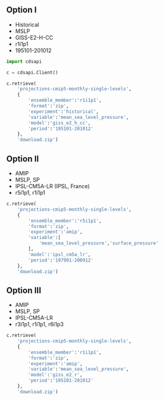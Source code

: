 

## Option I

* Historical
* MSLP
* GISS-E2-H-CC
* r1i1p1
* 195101-201012


```python
import cdsapi

c = cdsapi.Client()

c.retrieve(
    'projections-cmip5-monthly-single-levels',
    {
        'ensemble_member':'r1i1p1',
        'format':'zip',
        'experiment':'historical',
        'variable':'mean_sea_level_pressure',
        'model':'giss_e2_h_cc',
        'period':'195101-201012'
    },
    'download.zip')
```

## Option II

* AMIP
* MSLP, SP
* IPSL-CM5A-LR (IPSL, France)
* r5i1p1, r1i1p1

```python
c.retrieve(
    'projections-cmip5-monthly-single-levels',
    {
        'ensemble_member':'r5i1p1',
        'format':'zip',
        'experiment':'amip',
        'variable':[
            'mean_sea_level_pressure','surface_pressure'
        ],
        'model':'ipsl_cm5a_lr',
        'period':'197901-200912'
    },
    'download.zip')
```

## Option III

* AMIP
* MSLP, SP
* IPSL-CM5A-LR
* r3i1p1, r1i1p1, r6i1p3

```python
c.retrieve(
    'projections-cmip5-monthly-single-levels',
    {
        'ensemble_member':'r1i1p1',
        'format':'zip',
        'experiment':'amip',
        'variable':'mean_sea_level_pressure',
        'model':'giss_e2_r',
        'period':'195101-201012'
    },
    'download.zip')
```